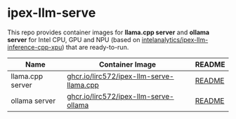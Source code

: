 # ipex-llm-serve

This repo provides container images for **llama.cpp server** and **ollama server** for Intel CPU, GPU and NPU (based on [intelanalytics/ipex-llm-inference-cpp-xpu](https://hub.docker.com/r/intelanalytics/ipex-llm-inference-cpp-xpu)) that are ready-to-run.

| Name | Container Image | README |
|------|-----------------|--------|
| llama.cpp server | [ghcr.io/lirc572/ipex-llm-serve-llama.cpp](https://github.com/lirc572/ipex-llm-serve/pkgs/container/ipex-llm-serve-llama.cpp) | [README](https://github.com/lirc572/ipex-llm-serve/tree/main/llama.cpp) |
| ollama server | [ghcr.io/lirc572/ipex-llm-serve-ollama](https://github.com/lirc572/ipex-llm-serve/pkgs/container/ipex-llm-serve-ollama) | [README](https://github.com/lirc572/ipex-llm-serve/tree/main/ollama) |
